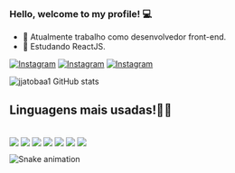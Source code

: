 ### Hello, welcome to my profile! 💻
- 🔭 Atualmente trabalho como desenvolvedor front-end.
- 🌱 Estudando ReactJS.

[![Instagram](	https://img.shields.io/badge/Instagram-E4405F?style=for-the-badge&logo=instagram&logoColor=white)](instagram.com/jjatobaa)
[![Instagram](	https://img.shields.io/badge/LinkedIn-0077B5?style=for-the-badge&logo=linkedin&logoColor=white)](linkedin.com/in/joão-jatobá-técnico-em-informática-3a5456266)
[![Instagram](	https://img.shields.io/badge/Gmail-D14836?style=for-the-badge&logo=gmail&logoColor=white)](jjatobaaa@gmail.com)

![jjatobaa1 GitHub stats](https://github-readme-stats.vercel.app/api?username=jjatobaa1&show_icons=true&theme=dracula)

## Linguagens mais usadas!🤞🏻
<div style="display: inline-block"><br/>
<img align="center" src="https://img.shields.io/badge/HTML5-E34F26?style=for-the-badge&logo=html5&logoColor=white">
<img align="center" src="https://img.shields.io/badge/CSS3-1572B6?style=for-the-badge&logo=css3&logoColor=white">
<img align="center" src="	https://img.shields.io/badge/PHP-777BB4?style=for-the-badge&logo=php&logoColor=white">
<img align="center" src="https://img.shields.io/badge/React-20232A?style=for-the-badge&logo=react&logoColor=61DAFB">
<img align="center" src="	https://img.shields.io/badge/Bootstrap-563D7C?style=for-the-badge&logo=bootstrap&logoColor=white">
<img align="center" src="https://img.shields.io/badge/Redux-593D88?style=for-the-badge&logo=redux&logoColor=white">
<img align="center" src="https://img.shields.io/badge/jQuery-0769AD?style=for-the-badge&logo=jquery&logoColor=white">
  
  ![Snake animation](https://github.com/jjatobaa1/jjatobaa1/blob/output/github-contribution-grid-snake.svg)
  
</div>





